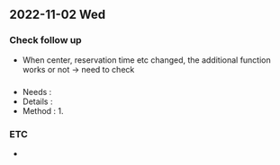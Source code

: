 ## 2022-11-02 Wed

### Check follow up
+ When center, reservation time etc changed, the additional function works or not -> need to check

### 
+ Needs : 
+ Details : 
+ Method : 
  1.
  
### ETC
+ 